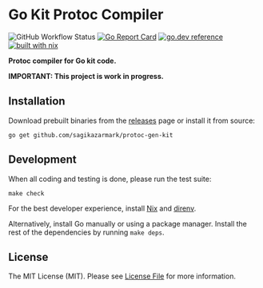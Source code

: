 # Go Kit Protoc Compiler

![GitHub Workflow Status](https://img.shields.io/github/workflow/status/sagikazarmark/todobackend-go-kit/CI?style=flat-square)
[![Go Report Card](https://goreportcard.com/badge/github.com/sagikazarmark/protoc-gen-kit?style=flat-square)](https://goreportcard.com/report/github.com/sagikazarmark/protoc-gen-kit)
[![go.dev reference](https://img.shields.io/badge/go.dev-reference-007d9c?logo=go&logoColor=white&style=flat-square)](https://pkg.go.dev/mod/github.com/sagikazarmark/protoc-gen-kit)
[![built with nix](https://img.shields.io/badge/builtwith-nix-7d81f7?style=flat-square)](https://builtwithnix.org)

**Protoc compiler for Go kit code.**


**IMPORTANT: This project is work in progress.**


## Installation

Download prebuilt binaries from the [releases](https://github.com/sagikazarmark/protoc-gen-kit/releases) page or install it from source:

```shell
go get github.com/sagikazarmark/protoc-gen-kit
```


## Development

When all coding and testing is done, please run the test suite:

```shell
make check
```

For the best developer experience, install [Nix](https://builtwithnix.org/) and [direnv](https://direnv.net/).

Alternatively, install Go manually or using a package manager. Install the rest of the dependencies by running `make deps`.


## License

The MIT License (MIT). Please see [License File](LICENSE) for more information.
